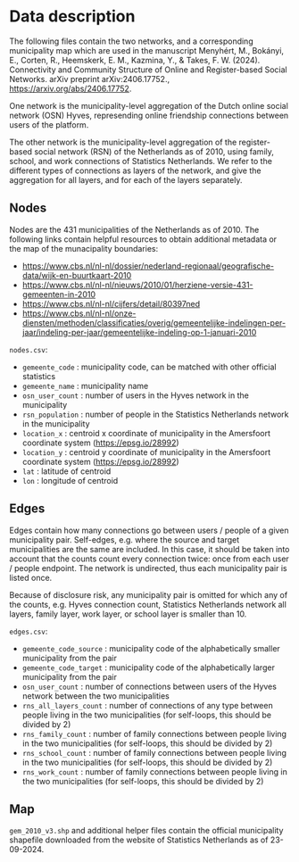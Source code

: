 # Data description

The following files contain the two networks, and a corresponding municipality map which are used in the manuscript Menyhért, M., Bokányi, E., Corten, R., Heemskerk, E. M., Kazmina, Y., & Takes, F. W. (2024). Connectivity and Community Structure of Online and Register-based Social Networks. arXiv preprint arXiv:2406.17752., https://arxiv.org/abs/2406.17752.

One network is the municipality-level aggregation of the Dutch online social network (OSN) Hyves, represending online friendship connections between users of the platform.

The other network is the municipality-level aggregation of the register-based social network (RSN) of the Netherlands as of 2010, using family, school, and work connections of Statistics Netherlands. We refer to the different types of connections as layers of the network, and give the aggregation for all layers, and for each of the layers separately.

## Nodes

Nodes are the 431 municipalities of the Netherlands as of 2010. The following links contain helpful resources to obtain additional metadata or the map of the munacipality boundaries:
* https://www.cbs.nl/nl-nl/dossier/nederland-regionaal/geografische-data/wijk-en-buurtkaart-2010
* https://www.cbs.nl/nl-nl/nieuws/2010/01/herziene-versie-431-gemeenten-in-2010
* https://www.cbs.nl/nl-nl/cijfers/detail/80397ned
* https://www.cbs.nl/nl-nl/onze-diensten/methoden/classificaties/overig/gemeentelijke-indelingen-per-jaar/indeling-per-jaar/gemeentelijke-indeling-op-1-januari-2010

`nodes.csv`:
* `gemeente_code` : municipality code, can be matched with other official statistics
* `gemeente_name` : municipality name
* `osn_user_count` : number of users in the Hyves network in the municipality
* `rsn_population` : number of people in the Statistics Netherlands network in the municipality
* `location_x` : centroid x coordinate of municipality in the Amersfoort coordinate system (https://epsg.io/28992)
* `location_y` : centroid y coordinate of municipality in the Amersfoort coordinate system (https://epsg.io/28992)
* `lat` : latitude of centroid
* `lon` : longitude of centroid

## Edges

Edges contain how many connections go between users / people of a given municipality pair. Self-edges, e.g. where the source and target municipalities are the same are included. In this case, it should be taken into account that the counts count every connection twice: once from each user / people endpoint. The network is undirected, thus each municipality pair is listed once.

Because of disclosure risk, any municipality pair  is omitted for which any of the counts, e.g. Hyves connection count, Statistics Netherlands network all layers, family layer, work layer, or school layer is smaller than 10.

`edges.csv`:
* `gemeente_code_source` : municipality code of the alphabetically smaller municipality from the pair
* `gemeente_code_target` : municipality code of the alphabetically larger municipality from the pair
* `osn_user_count` : number of connections between users of the Hyves network between the two municipalities
* `rns_all_layers_count` : number of connections of any type between people living in the two municipalities (for self-loops, this should be divided by 2)
* `rns_family_count` : number of family connections between people living in the two municipalities (for self-loops, this should be divided by 2)
* `rns_school_count` : number of family connections between people living in the two municipalities (for self-loops, this should be divided by 2)
* `rns_work_count` : number of family connections between people living in the two municipalities (for self-loops, this should be divided by 2)

##  Map

`gem_2010_v3.shp` and additional helper files contain the official municipality shapefile downloaded from the website of Statistics Netherlands as of 23-09-2024.
